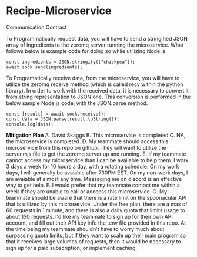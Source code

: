 # Recipe-Microservice

Communication Contract

To Programmatically request data, you will have to send a stringified JSON array of ingredients to the zeromq server running the microservice. What follows below is example code for doing so while utilizing Node.js.

    const ingredients = JSON.stringify(["chickpea"]);
    await sock.send(ingredients);

To Programatically receive data, from the microservice, you will have to utilize the zeromq receive method (which is called recv within the python library). In order to work with the received data, it is necessary to convert it from string representation to JSON one. This conversion is performed in the below sample Node.js code, with the JSON.parse method.

    const [result] = await sock.receive();
    const data = JSON.parse(result.toString());
    console.log(data);


**Mitigation Plan**
    A. David Skaggs
    B. This microservice is completed
    C. NA, the microservice is completed.
    D. My teammate should access this microservice from this repo on github. They will want to utilize the server.mjs file to get the zeromq server up and running.
    E. If my teammate cannot access my microservice than I can be available to help them. I work 3 days a week for 10  hours a day, with a rotating schedule. On my work days, I will generally be avaiable after 730PM EST. On my non-work days, I am avaiable at almost any time. Messaging me on discord is an effective way to get help.
    F. I would prefer that my teammate contact me within a week if they are unable to call or acccess this microservice.
    G. My teammate should be aware that there is a rate limit on the spoonacular API that is utilized by this microservice. Under the free plan, there are a max of 60 requests in 1 minute, and there is also a daily quota that limits usage to about 150 requests. I'd like my teammate to sign up for their own API account, and fill out their API key info the .env file provided in this repo. At the time being my teammate shouldn't have to worry much about surpassing quota limits, but if they want to scale up their main program so that it receives large volumes of requests, then it would be necessary to sign up for a paid subscription, or implement caching.
    

 
